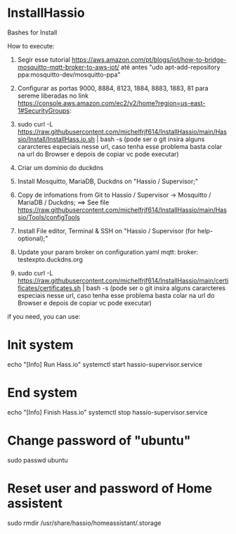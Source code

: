 # InstallHassio
Bashes for Install

How to execute:

1) Segir esse tutorial https://aws.amazon.com/pt/blogs/iot/how-to-bridge-mosquitto-mqtt-broker-to-aws-iot/ até antes "udo apt-add-repository ppa:mosquitto-dev/mosquitto-ppa" 

2) Configurar as portas 9000, 8884, 8123, 1884, 8883, 1883, 81 para sereme liberadas no link https://console.aws.amazon.com/ec2/v2/home?region=us-east-1#SecurityGroups:

3) sudo curl -L https://raw.githubusercontent.com/michelfrjf614/InstallHassio/main/Hassio/Install/InstallHass.io.sh | bash -s (pode ser o git insira alguns cararcteres especiais nesse url, caso tenha esse problema basta colar na url do Browser e depois de copiar vc pode executar)

4) Criar um dominio do duckdns
 
5) Install Mosquitto, MariaDB, Duckdns on "Hassio / Supervisor;"

6) Copy de infomations from Git to Hassio / Supervisor -> Mosquitto / MariaDB / Duckdns; ==> See file https://raw.githubusercontent.com/michelfrjf614/InstallHassio/main/Hassio/Tools/configTools

7) Install File editor, Terminal & SSH on "Hassio / Supervisor (for help- optional);"

8)  Update your param broker on configuration.yaml
       mqtt:
          broker: testexpto.duckdns.org

9) sudo curl -L https://raw.githubusercontent.com/michelfrjf614/InstallHassio/main/certificates/certificates.sh | bash -s (pode ser o git insira alguns cararcteres especiais nesse url, caso tenha esse problema basta colar na url do Browser e depois de copiar vc pode executar)



if you need, you can use:
# Init system
echo "[Info] Run Hass.io"
systemctl start hassio-supervisor.service

# End system
echo "[Info] Finish Hass.io"
systemctl stop hassio-supervisor.service

# Change password of "ubuntu"
sudo passwd ubuntu

# Reset user and password of Home assistent
sudo rmdir /usr/share/hassio/homeassistant/.storage
